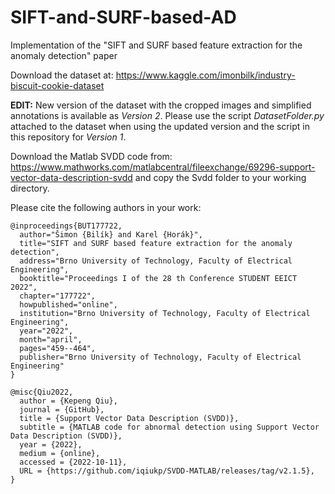 # SIFT-and-SURF-based-AD
Implementation of the "SIFT and SURF based feature extraction for the anomaly detection" paper


Download the dataset at: https://www.kaggle.com/imonbilk/industry-biscuit-cookie-dataset

**EDIT:** New version of the dataset with the cropped images and simplified annotations is available as *Version 2*. Please use the script 
*DatasetFolder.py* attached to the dataset when using the updated version and the script in this repository for *Version 1*.

Download the Matlab SVDD code from: https://www.mathworks.com/matlabcentral/fileexchange/69296-support-vector-data-description-svdd and copy the Svdd folder to your working directory.


Please cite the following authors in your work:

```
@inproceedings{BUT177722,
  author="Šimon {Bilík} and Karel {Horák}",
  title="SIFT and SURF based feature extraction for the anomaly detection",
  address="Brno University of Technology, Faculty of Electrical Engineering",
  booktitle="Proceedings I of the 28 th Conference STUDENT EEICT 2022",
  chapter="177722",
  howpublished="online",
  institution="Brno University of Technology, Faculty of Electrical Engineering",
  year="2022",
  month="april",
  pages="459--464",
  publisher="Brno University of Technology, Faculty of Electrical Engineering"
}
```

```
@misc{Qiu2022,
  author = {Kepeng Qiu},
  journal = {GitHub},
  title = {Support Vector Data Description (SVDD)},
  subtitle = {MATLAB code for abnormal detection using Support Vector Data Description (SVDD)},
  year = {2022},
  medium = {online},
  accessed = {2022-10-11},
  URL = {https://github.com/iqiukp/SVDD-MATLAB/releases/tag/v2.1.5},
}
```
